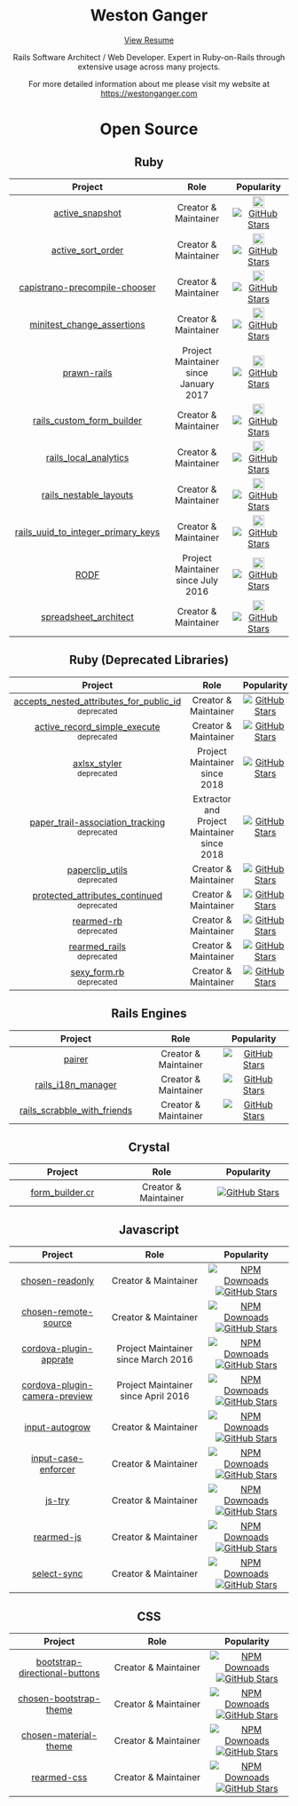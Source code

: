 <h1 align="center">Weston Ganger</h1>

<!--
<p align="center">
<b>I am currently looking for a new software/web development position as a Software Architect or Senior Rails developer. Remote Only.</b>
<br>
<b>I am located in the PST time zone in the Lower Mainland, BC, Canada</b>
<br>
<b>Thanks in advance for any leads!</b>
</p>
-->

<p align="center"><a href="https://westonganger.com/resume.pdf">View Resume</a></p><p align="center">Rails Software Architect / Web Developer. Expert in Ruby-on-Rails through extensive usage across many projects.</p><p align="center">For more detailed information about me please visit my website at <a href="https://westonganger.com">https://westonganger.com</a></p><h1 align="center">Open Source</h1><h2 align="center">Ruby</h2><table><thead><th width="325">Project</th><th width="325">Role</th><th width="250">Popularity</th></thead><tbody><tr><td align="center"><a href="https://github.com/westonganger/active_snapshot">active_snapshot</a></td><td align="center">Creator &amp; Maintainer</td><td align="center"><a target="_blank" href="https://rubygems.org/gems/active_snapshot"><img alt="Rubygems Downloads" border="0" height="21" src="https://img.shields.io/gem/dt/active_snapshot?label=Rubygems%20Downloads" /></a><a href="https://github.com/westonganger/active_snapshot"><img alt="GitHub Stars" src="https://img.shields.io/github/stars/westonganger/active_snapshot.svg?style=social&amp;label=Star" /></a></td></tr><tr><td align="center"><a href="https://github.com/westonganger/active_sort_order">active_sort_order</a></td><td align="center">Creator &amp; Maintainer</td><td align="center"><a target="_blank" href="https://rubygems.org/gems/active_sort_order"><img alt="Rubygems Downloads" border="0" height="21" src="https://img.shields.io/gem/dt/active_sort_order?label=Rubygems%20Downloads" /></a><a href="https://github.com/westonganger/active_sort_order"><img alt="GitHub Stars" src="https://img.shields.io/github/stars/westonganger/active_sort_order.svg?style=social&amp;label=Star" /></a></td></tr><tr><td align="center"><a href="https://github.com/westonganger/capistrano-precompile-chooser">capistrano-precompile-chooser</a></td><td align="center">Creator &amp; Maintainer</td><td align="center"><a target="_blank" href="https://rubygems.org/gems/capistrano-precompile-chooser"><img alt="Rubygems Downloads" border="0" height="21" src="https://img.shields.io/gem/dt/capistrano-precompile-chooser?label=Rubygems%20Downloads" /></a><a href="https://github.com/westonganger/capistrano-precompile-chooser"><img alt="GitHub Stars" src="https://img.shields.io/github/stars/westonganger/capistrano-precompile-chooser.svg?style=social&amp;label=Star" /></a></td></tr><tr><td align="center"><a href="https://github.com/westonganger/minitest_change_assertions">minitest_change_assertions</a></td><td align="center">Creator &amp; Maintainer</td><td align="center"><a target="_blank" href="https://rubygems.org/gems/minitest_change_assertions"><img alt="Rubygems Downloads" border="0" height="21" src="https://img.shields.io/gem/dt/minitest_change_assertions?label=Rubygems%20Downloads" /></a><a href="https://github.com/westonganger/minitest_change_assertions"><img alt="GitHub Stars" src="https://img.shields.io/github/stars/westonganger/minitest_change_assertions.svg?style=social&amp;label=Star" /></a></td></tr><tr><td align="center"><a href="https://github.com/cortiz/prawn-rails">prawn-rails</a></td><td align="center">Project Maintainer since January 2017</td><td align="center"><a target="_blank" href="https://rubygems.org/gems/prawn-rails"><img alt="Rubygems Downloads" border="0" height="21" src="https://img.shields.io/gem/dt/prawn-rails?label=Rubygems%20Downloads" /></a><a href="https://github.com/cortiz/prawn-rails"><img alt="GitHub Stars" src="https://img.shields.io/github/stars/cortiz/prawn-rails.svg?style=social&amp;label=Star" /></a></td></tr><tr><td align="center"><a href="https://github.com/westonganger/rails_custom_form_builder">rails_custom_form_builder</a></td><td align="center">Creator &amp; Maintainer</td><td align="center"><a target="_blank" href="https://rubygems.org/gems/rails_custom_form_builder"><img alt="Rubygems Downloads" border="0" height="21" src="https://img.shields.io/gem/dt/rails_custom_form_builder?label=Rubygems%20Downloads" /></a><a href="https://github.com/westonganger/rails_custom_form_builder"><img alt="GitHub Stars" src="https://img.shields.io/github/stars/westonganger/rails_custom_form_builder.svg?style=social&amp;label=Star" /></a></td></tr><tr><td align="center"><a href="https://github.com/westonganger/rails_local_analytics">rails_local_analytics</a></td><td align="center">Creator &amp; Maintainer</td><td align="center"><a target="_blank" href="https://rubygems.org/gems/rails_local_analytics"><img alt="Rubygems Downloads" border="0" height="21" src="https://img.shields.io/gem/dt/rails_local_analytics?label=Rubygems%20Downloads" /></a><a href="https://github.com/westonganger/rails_local_analytics"><img alt="GitHub Stars" src="https://img.shields.io/github/stars/westonganger/rails_local_analytics.svg?style=social&amp;label=Star" /></a></td></tr><tr><td align="center"><a href="https://github.com/westonganger/rails_nestable_layouts">rails_nestable_layouts</a></td><td align="center">Creator &amp; Maintainer</td><td align="center"><a target="_blank" href="https://rubygems.org/gems/rails_nestable_layouts"><img alt="Rubygems Downloads" border="0" height="21" src="https://img.shields.io/gem/dt/rails_nestable_layouts?label=Rubygems%20Downloads" /></a><a href="https://github.com/westonganger/rails_nestable_layouts"><img alt="GitHub Stars" src="https://img.shields.io/github/stars/westonganger/rails_nestable_layouts.svg?style=social&amp;label=Star" /></a></td></tr><tr><td align="center"><a href="https://github.com/westonganger/rails_uuid_to_integer_primary_keys">rails_uuid_to_integer_primary_keys</a></td><td align="center">Creator &amp; Maintainer</td><td align="center"><a target="_blank" href="https://rubygems.org/gems/rails_uuid_to_integer_primary_keys"><img alt="Rubygems Downloads" border="0" height="21" src="https://img.shields.io/gem/dt/rails_uuid_to_integer_primary_keys?label=Rubygems%20Downloads" /></a><a href="https://github.com/westonganger/rails_uuid_to_integer_primary_keys"><img alt="GitHub Stars" src="https://img.shields.io/github/stars/westonganger/rails_uuid_to_integer_primary_keys.svg?style=social&amp;label=Star" /></a></td></tr><tr><td align="center"><a href="https://github.com/westonganger/rodf">RODF</a></td><td align="center">Project Maintainer since July 2016</td><td align="center"><a target="_blank" href="https://rubygems.org/gems/rodf"><img alt="Rubygems Downloads" border="0" height="21" src="https://img.shields.io/gem/dt/rodf?label=Rubygems%20Downloads" /></a><a href="https://github.com/westonganger/rodf"><img alt="GitHub Stars" src="https://img.shields.io/github/stars/westonganger/rodf.svg?style=social&amp;label=Star" /></a></td></tr><tr><td align="center"><a href="https://github.com/westonganger/spreadsheet_architect">spreadsheet_architect</a></td><td align="center">Creator &amp; Maintainer</td><td align="center"><a target="_blank" href="https://rubygems.org/gems/spreadsheet_architect"><img alt="Rubygems Downloads" border="0" height="21" src="https://img.shields.io/gem/dt/spreadsheet_architect?label=Rubygems%20Downloads" /></a><a href="https://github.com/westonganger/spreadsheet_architect"><img alt="GitHub Stars" src="https://img.shields.io/github/stars/westonganger/spreadsheet_architect.svg?style=social&amp;label=Star" /></a></td></tr></tbody></table><h2 align="center">Ruby (Deprecated Libraries)</h2><table><thead><th width="325">Project</th><th width="325">Role</th><th width="250">Popularity</th></thead><tbody><tr><td align="center"><a href="https://github.com/westonganger/accepts_nested_attributes_for_public_id">accepts_nested_attributes_for_public_id</a><br /><sup>deprecated</sup></td><td align="center">Creator &amp; Maintainer</td><td align="center"><a href="https://github.com/westonganger/accepts_nested_attributes_for_public_id"><img alt="GitHub Stars" src="https://img.shields.io/github/stars/westonganger/accepts_nested_attributes_for_public_id.svg?style=social&amp;label=Star" /></a></td></tr><tr><td align="center"><a href="https://github.com/westonganger/active_record_simple_execute">active_record_simple_execute</a><br /><sup>deprecated</sup></td><td align="center">Creator &amp; Maintainer</td><td align="center"><a href="https://github.com/westonganger/active_record_simple_execute"><img alt="GitHub Stars" src="https://img.shields.io/github/stars/westonganger/active_record_simple_execute.svg?style=social&amp;label=Star" /></a></td></tr><tr><td align="center"><a href="https://github.com/axlsx-styler-gem/axlsx_styler">axlsx_styler</a><br /><sup>deprecated</sup></td><td align="center">Project Maintainer since 2018</td><td align="center"><a href="https://github.com/axlsx-styler-gem/axlsx_styler"><img alt="GitHub Stars" src="https://img.shields.io/github/stars/axlsx-styler-gem/axlsx_styler.svg?style=social&amp;label=Star" /></a></td></tr><tr><td align="center"><a href="https://github.com/westonganger/paper_trail-association_tracking">paper_trail-association_tracking</a><br /><sup>deprecated</sup></td><td align="center">Extractor and Project Maintainer since 2018</td><td align="center"><a href="https://github.com/westonganger/paper_trail-association_tracking"><img alt="GitHub Stars" src="https://img.shields.io/github/stars/westonganger/paper_trail-association_tracking.svg?style=social&amp;label=Star" /></a></td></tr><tr><td align="center"><a href="https://github.com/westonganger/paperclip_utils">paperclip_utils</a><br /><sup>deprecated</sup></td><td align="center">Creator &amp; Maintainer</td><td align="center"><a href="https://github.com/westonganger/paperclip_utils"><img alt="GitHub Stars" src="https://img.shields.io/github/stars/westonganger/paperclip_utils.svg?style=social&amp;label=Star" /></a></td></tr><tr><td align="center"><a href="https://github.com/westonganger/protected_attributes_continued">protected_attributes_continued</a><br /><sup>deprecated</sup></td><td align="center">Creator &amp; Maintainer</td><td align="center"><a href="https://github.com/westonganger/protected_attributes_continued"><img alt="GitHub Stars" src="https://img.shields.io/github/stars/westonganger/protected_attributes_continued.svg?style=social&amp;label=Star" /></a></td></tr><tr><td align="center"><a href="https://github.com/westonganger/rearmed-rb">rearmed-rb</a><br /><sup>deprecated</sup></td><td align="center">Creator &amp; Maintainer</td><td align="center"><a href="https://github.com/westonganger/rearmed-rb"><img alt="GitHub Stars" src="https://img.shields.io/github/stars/westonganger/rearmed-rb.svg?style=social&amp;label=Star" /></a></td></tr><tr><td align="center"><a href="https://github.com/westonganger/rearmed_rails">rearmed_rails</a><br /><sup>deprecated</sup></td><td align="center">Creator &amp; Maintainer</td><td align="center"><a href="https://github.com/westonganger/rearmed_rails"><img alt="GitHub Stars" src="https://img.shields.io/github/stars/westonganger/rearmed_rails.svg?style=social&amp;label=Star" /></a></td></tr><tr><td align="center"><a href="https://github.com/westonganger/sexy_form.rb">sexy_form.rb</a><br /><sup>deprecated</sup></td><td align="center">Creator &amp; Maintainer</td><td align="center"><a href="https://github.com/westonganger/sexy_form.rb"><img alt="GitHub Stars" src="https://img.shields.io/github/stars/westonganger/sexy_form.rb.svg?style=social&amp;label=Star" /></a></td></tr></tbody></table><h2 align="center">Rails Engines</h2><table><thead><th width="325">Project</th><th width="325">Role</th><th width="250">Popularity</th></thead><tbody><tr><td align="center"><a href="https://github.com/westonganger/pairer">pairer</a></td><td align="center">Creator &amp; Maintainer</td><td align="center"><a href="https://github.com/westonganger/pairer"><img alt="GitHub Stars" src="https://img.shields.io/github/stars/westonganger/pairer.svg?style=social&amp;label=Star" /></a></td></tr><tr><td align="center"><a href="https://github.com/westonganger/rails_i18n_manager">rails_i18n_manager</a></td><td align="center">Creator &amp; Maintainer</td><td align="center"><a href="https://github.com/westonganger/rails_i18n_manager"><img alt="GitHub Stars" src="https://img.shields.io/github/stars/westonganger/rails_i18n_manager.svg?style=social&amp;label=Star" /></a></td></tr><tr><td align="center"><a href="https://github.com/westonganger/rails_scrabble_with_friends">rails_scrabble_with_friends</a></td><td align="center">Creator &amp; Maintainer</td><td align="center"><a href="https://github.com/westonganger/rails_scrabble_with_friends"><img alt="GitHub Stars" src="https://img.shields.io/github/stars/westonganger/rails_scrabble_with_friends.svg?style=social&amp;label=Star" /></a></td></tr></tbody></table><h2 align="center">Crystal</h2><table><thead><th width="325">Project</th><th width="325">Role</th><th width="250">Popularity</th></thead><tbody><tr><td align="center"><a href="https://github.com/westonganger/form_builder.cr">form_builder.cr</a></td><td align="center">Creator &amp; Maintainer</td><td align="center"><a href="https://github.com/westonganger/form_builder.cr"><img alt="GitHub Stars" src="https://img.shields.io/github/stars/westonganger/form_builder.cr.svg?style=social&amp;label=Star" /></a></td></tr></tbody></table><h2 align="center">Javascript</h2><table><thead><th width="325">Project</th><th width="325">Role</th><th width="250">Popularity</th></thead><tbody><tr><td align="center"><a href="https://github.com/westonganger/chosen-readonly">chosen-readonly</a></td><td align="center">Creator &amp; Maintainer</td><td align="center"><a href="https://www.npmjs.org/package/chosen-readonly"><img alt="NPM Downoads" src="https://img.shields.io/npm/dt/chosen-readonly.svg?label=NPM+Downloads" /></a><a href="https://github.com/westonganger/chosen-readonly"><img alt="GitHub Stars" src="https://img.shields.io/github/stars/westonganger/chosen-readonly.svg?style=social&amp;label=Star" /></a></td></tr><tr><td align="center"><a href="https://github.com/westonganger/chosen-remote-source">chosen-remote-source</a></td><td align="center">Creator &amp; Maintainer</td><td align="center"><a href="https://www.npmjs.org/package/chosen-remote-source"><img alt="NPM Downoads" src="https://img.shields.io/npm/dt/chosen-remote-source.svg?label=NPM+Downloads" /></a><a href="https://github.com/westonganger/chosen-remote-source"><img alt="GitHub Stars" src="https://img.shields.io/github/stars/westonganger/chosen-remote-source.svg?style=social&amp;label=Star" /></a></td></tr><tr><td align="center"><a href="http://github.com/pushandplay/cordova-plugin-apprate">cordova-plugin-apprate</a></td><td align="center">Project Maintainer since March 2016</td><td align="center"><a href="https://www.npmjs.org/package/cordova-plugin-apprate"><img alt="NPM Downoads" src="https://img.shields.io/npm/dt/cordova-plugin-apprate.svg?label=NPM+Downloads" /></a><a href="https://github.com/pushandplay/cordova-plugin-apprate"><img alt="GitHub Stars" src="https://img.shields.io/github/stars/pushandplay/cordova-plugin-apprate.svg?style=social&amp;label=Star" /></a></td></tr><tr><td align="center"><a href="https://github.com/cordova-plugin-camera-preview/cordova-plugin-camera-preview">cordova-plugin-camera-preview</a></td><td align="center">Project Maintainer since April 2016</td><td align="center"><a href="https://www.npmjs.org/package/cordova-plugin-camera-preview"><img alt="NPM Downoads" src="https://img.shields.io/npm/dt/cordova-plugin-camera-preview.svg?label=NPM+Downloads" /></a><a href="https://github.com/cordova-plugin-camera-preview/cordova-plugin-camera-preview"><img alt="GitHub Stars" src="https://img.shields.io/github/stars/cordova-plugin-camera-preview/cordova-plugin-camera-preview.svg?style=social&amp;label=Star" /></a></td></tr><tr><td align="center"><a href="https://github.com/westonganger/input-autogrow">input-autogrow</a></td><td align="center">Creator &amp; Maintainer</td><td align="center"><a href="https://www.npmjs.org/package/input-autogrow"><img alt="NPM Downoads" src="https://img.shields.io/npm/dt/input-autogrow.svg?label=NPM+Downloads" /></a><a href="https://github.com/westonganger/input-autogrow"><img alt="GitHub Stars" src="https://img.shields.io/github/stars/westonganger/input-autogrow.svg?style=social&amp;label=Star" /></a></td></tr><tr><td align="center"><a href="https://github.com/westonganger/input-case-enforcer">input-case-enforcer</a></td><td align="center">Creator &amp; Maintainer</td><td align="center"><a href="https://www.npmjs.org/package/input-case-enforcer"><img alt="NPM Downoads" src="https://img.shields.io/npm/dt/input-case-enforcer.svg?label=NPM+Downloads" /></a><a href="https://github.com/westonganger/input-case-enforcer"><img alt="GitHub Stars" src="https://img.shields.io/github/stars/westonganger/input-case-enforcer.svg?style=social&amp;label=Star" /></a></td></tr><tr><td align="center"><a href="https://github.com/westonganger/js-try">js-try</a></td><td align="center">Creator &amp; Maintainer</td><td align="center"><a href="https://www.npmjs.org/package/js-try"><img alt="NPM Downoads" src="https://img.shields.io/npm/dt/js-try.svg?label=NPM+Downloads" /></a><a href="https://github.com/westonganger/js-try"><img alt="GitHub Stars" src="https://img.shields.io/github/stars/westonganger/js-try.svg?style=social&amp;label=Star" /></a></td></tr><tr><td align="center"><a href="https://github.com/westonganger/rearmed-js">rearmed-js</a></td><td align="center">Creator &amp; Maintainer</td><td align="center"><a href="https://www.npmjs.org/package/rearmed-js"><img alt="NPM Downoads" src="https://img.shields.io/npm/dt/rearmed-js.svg?label=NPM+Downloads" /></a><a href="https://github.com/westonganger/rearmed-js"><img alt="GitHub Stars" src="https://img.shields.io/github/stars/westonganger/rearmed-js.svg?style=social&amp;label=Star" /></a></td></tr><tr><td align="center"><a href="https://github.com/westonganger/select-sync">select-sync</a></td><td align="center">Creator &amp; Maintainer</td><td align="center"><a href="https://www.npmjs.org/package/select-sync"><img alt="NPM Downoads" src="https://img.shields.io/npm/dt/select-sync.svg?label=NPM+Downloads" /></a><a href="https://github.com/westonganger/select-sync"><img alt="GitHub Stars" src="https://img.shields.io/github/stars/westonganger/select-sync.svg?style=social&amp;label=Star" /></a></td></tr></tbody></table><h2 align="center">CSS</h2><table><thead><th width="325">Project</th><th width="325">Role</th><th width="250">Popularity</th></thead><tbody><tr><td align="center"><a href="https://github.com/westonganger/bootstrap-directional-buttons">bootstrap-directional-buttons</a></td><td align="center">Creator &amp; Maintainer</td><td align="center"><a href="https://www.npmjs.org/package/bootstrap-directional-buttons"><img alt="NPM Downoads" src="https://img.shields.io/npm/dt/bootstrap-directional-buttons.svg?label=NPM+Downloads" /></a><a href="https://github.com/westonganger/bootstrap-directional-buttons"><img alt="GitHub Stars" src="https://img.shields.io/github/stars/westonganger/bootstrap-directional-buttons.svg?style=social&amp;label=Star" /></a></td></tr><tr><td align="center"><a href="https://github.com/westonganger/chosen-bootstrap-theme">chosen-bootstrap-theme</a></td><td align="center">Creator &amp; Maintainer</td><td align="center"><a href="https://www.npmjs.org/package/chosen-bootstrap-theme"><img alt="NPM Downoads" src="https://img.shields.io/npm/dt/chosen-bootstrap-theme.svg?label=NPM+Downloads" /></a><a href="https://github.com/westonganger/chosen-bootstrap-theme"><img alt="GitHub Stars" src="https://img.shields.io/github/stars/westonganger/chosen-bootstrap-theme.svg?style=social&amp;label=Star" /></a></td></tr><tr><td align="center"><a href="https://github.com/westonganger/chosen-material-theme">chosen-material-theme</a></td><td align="center">Creator &amp; Maintainer</td><td align="center"><a href="https://www.npmjs.org/package/chosen-material-theme"><img alt="NPM Downoads" src="https://img.shields.io/npm/dt/chosen-material-theme.svg?label=NPM+Downloads" /></a><a href="https://github.com/westonganger/chosen-material-theme"><img alt="GitHub Stars" src="https://img.shields.io/github/stars/westonganger/chosen-material-theme.svg?style=social&amp;label=Star" /></a></td></tr><tr><td align="center"><a href="https://github.com/westonganger/rearmed-css">rearmed-css</a></td><td align="center">Creator &amp; Maintainer</td><td align="center"><a href="https://www.npmjs.org/package/rearmed-css"><img alt="NPM Downoads" src="https://img.shields.io/npm/dt/rearmed-css.svg?label=NPM+Downloads" /></a><a href="https://github.com/westonganger/rearmed-css"><img alt="GitHub Stars" src="https://img.shields.io/github/stars/westonganger/rearmed-css.svg?style=social&amp;label=Star" /></a></td></tr></tbody></table>
